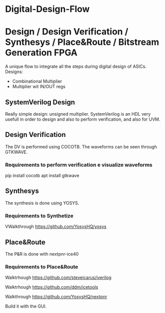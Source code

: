 # Digital-Design-Flow

# Design / Design Verification / Synthesys / Place&Route / Bitstream Generation FPGA

A unique flow to integrate all the steps during digital design of ASICs.
Designs:
- Combinational Multiplier
- Multiplier wit IN/OUT regs

## SystemVerilog Design

Really simple design: unsigned multiplier.
SystemVerilog is an HDL very usefull in order to design and also to perform verification, and also for UVM.

## Design Verification

The DV is performed using COCOTB.
The waveforms can be seen through GTKWAVE.

### Requirements to perform verification e visualize waveforms

pip install cocotb
apt install gtkwave

## Synthesys
The synthesis is done using YOSYS.
### Requirements to Synthetize

VWalkthrough <https://github.com/YosysHQ/yosys>

## Place&Route

The P&R is done with nextpnr-ice40

### Requirements to Place&Route

Walktrhough <https://github.com/steveicarus/iverilog>

Walktrhough <https://github.com/ddm/icetools>

Walkthrough <https://github.com/YosysHQ/nextpnr>

Build it with the GUI.
